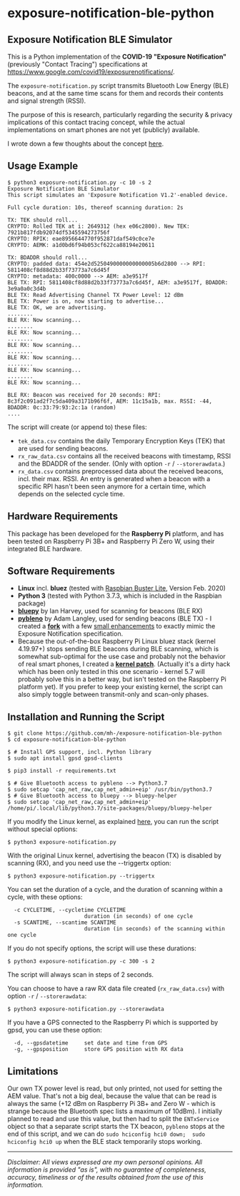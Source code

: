 exposure-notification-ble-python
================================

Exposure Notification BLE Simulator
-----------------------------------

This is a Python implementation of the __COVID-19 "Exposure Notification"__ (previously "Contact Tracing") 
specifications at <https://www.google.com/covid19/exposurenotifications/>.

The `exposure-notification.py` script transmits Bluetooth Low Energy (BLE) beacons, 
and at the same time scans for them and records their contents and signal strength (RSSI).

The purpose of this is research, particularly regarding the security & privacy implications 
of this contact tracing concept, while the actual implementations on smart phones are not yet (publicly) available.

I wrote down a few thoughts about the concept [here](some_thoughts_on_the_en_concept.md).

Usage Example
-------------

    $ python3 exposure-notification.py -c 10 -s 2
    Exposure Notification BLE Simulator
    This script simulates an 'Exposure Notification V1.2'-enabled device.
    
    Full cycle duration: 10s, thereof scanning duration: 2s
    
    TX: TEK should roll...
    CRYPTO: Rolled TEK at i: 2649312 (hex e06c2800). New TEK: 7921b817fdb92074df5345594273756f
    CRYPTO: RPIK: eae8956644770f952871daf549c0ce7e
    CRYPTO: AEMK: a1d0bd6f94b053cf622ca88194e20611
    
    TX: BDADDR should roll...
    CRYPTO: padded data: 454e2d5250490000000000005b6d2800 --> RPI: 5811408cf8d88d2b33f73773a7c6d45f
    CRYPTO: metadata: 400c0000 --> AEM: a3e9517f
    BLE TX: RPI: 5811408cf8d88d2b33f73773a7c6d45f, AEM: a3e9517f, BDADDR: 3e9a0a0c3d4b
    BLE TX: Read Advertising Channel TX Power Level: 12 dBm
    BLE TX: Power is on, now starting to advertise...
    BLE TX: OK, we are advertising.
    ........
    BLE RX: Now scanning...
    ........
    BLE RX: Now scanning...
    ........
    BLE RX: Now scanning...
    ........
    BLE RX: Now scanning...
    ........
    BLE RX: Now scanning...
    ........
    BLE RX: Now scanning...
    
    BLE RX: Beacon was received for 20 seconds: RPI: 8c3f2c091ad2f7c5da409a3171b96f6f, AEM: 11c15a1b, max. RSSI: -44, BDADDR: 0c:33:79:93:2c:1a (random)
    ....
    
The script will create (or append to) these files:

- `tek_data.csv` contains the daily Temporary Encryption Keys (TEK) that are used for sending beacons.
- `rx_raw_data.csv` contains all the received beacons with timestamp, RSSI and the BDADDR of the sender. 
(Only with option `-r` / `--storerawdata`.)
- `rx_data.csv` contains preprocessed data about the received beacons, incl. their max. RSSI. 
  An entry is generated when a beacon with a specific RPI hasn't been seen anymore for a certain time, which depends 
  on the selected cycle time.

Hardware Requirements
---------------------

This package has been developed for the __Raspberry Pi__ platform, and has been tested on 
Raspberry Pi 3B+ and Raspberry Pi Zero W, using their integrated BLE hardware.

Software Requirements
---------------------

- __Linux__ incl. __bluez__ 
(tested with [Raspbian Buster Lite](https://www.raspberrypi.org/downloads/raspbian/), Version Feb. 2020)
- __Python 3__ (tested with Python 3.7.3, which is included in the Raspbian package)
- [__bluepy__](https://github.com/IanHarvey/bluepy) by Ian Harvey, used for scanning for beacons (BLE RX)
- [__pybleno__](https://github.com/Adam-Langley/pybleno) by Adam Langley, used for sending beacons (BLE TX) - 
I created a [__fork__](https://github.com/mh-/pybleno/tree/enhancements-for-exposure-notification) with a few 
[small enhancements](https://github.com/Adam-Langley/pybleno/compare/master...mh-:enhancements-for-exposure-notification) 
to exactly mimic the Exposure Notification specification.
- Because the out-of-the-box Raspberry Pi Linux bluez stack (kernel 4.19.97+) stops sending BLE beacons during BLE 
scanning, which is somewhat sub-optimal for the use case and probably not the behavior of real smart phones, I created a
[__kernel patch__](linux-kernel-patching.md). (Actually it's a dirty hack which has been only tested in this one 
scenario - kernel 5.7 will probably solve this in a better way, but isn't tested on the Raspberry Pi platform yet). 
If you prefer to keep your existing kernel, the script can also simply toggle between transmit-only and scan-only phases.

Installation and Running the Script
-----------------------------------

    $ git clone https://github.com/mh-/exposure-notification-ble-python
    $ cd exposure-notification-ble-python
    
    $ # Install GPS support, incl. Python library
    $ sudo apt install gpsd gpsd-clients

    $ pip3 install -r requirements.txt
    
    $ # Give Bluetooth access to pybleno --> Python3.7 
    $ sudo setcap 'cap_net_raw,cap_net_admin+eip' /usr/bin/python3.7
    $ # Give Bluetooth access to bluepy --> bluepy-helper 
    $ sudo setcap 'cap_net_raw,cap_net_admin+eip' /home/pi/.local/lib/python3.7/site-packages/bluepy/bluepy-helper
        
If you modify the Linux kernel, as explained [here](linux-kernel-patching.md), you can run the script 
without special options:

    $ python3 exposure-notification.py
    
With the original Linux kernel, advertising the beacon (TX) is disabled by scanning (RX), 
and you need use the --triggertx option:

    $ python3 exposure-notification.py --triggertx
    
You can set the duration of a cycle, and the duration of scanning within a cycle, with these options:

      -c CYCLETIME, --cycletime CYCLETIME
                            duration (in seconds) of one cycle
      -s SCANTIME, --scantime SCANTIME
                            duration (in seconds) of the scanning within one cycle
 
If you do not specify options, the script will use these durations:

    $ python3 exposure-notification.py -c 300 -s 2

The script will always scan in steps of 2 seconds.

You can choose to have a raw RX data file created (`rx_raw_data.csv`) with option `-r` / `--storerawdata`:

    $ python3 exposure-notification.py --storerawdata
    
If you have a GPS connected to the Raspberry Pi which is supported by gpsd, you can use these option:

      -d, --gpsdatetime     set date and time from GPS
      -g, --gpsposition     store GPS position with RX data


Limitations
-----------
Our own TX power level is read, but only printed, not used for setting the AEM value. That's not a big deal, 
because the value that can be read is always the same (+12 dBm on Raspberry Pi 3B+ and Zero W - which is strange 
because the Bluetooth spec lists a maximum of 10dBm). 
I initially planned to read and use this value, but then had to split the `ENTxService` object so that a 
separate script starts the TX beacon, `pybleno` stops at the end of this script, and we can do `sudo hciconfig hci0 down; 
sudo hciconfig hci0 up` when the BLE stack temporarily stops working.

-----

_Disclaimer: All views expressed are my own personal opinions. All information is provided "as is", with no guarantee of 
completeness, accuracy, timeliness or of the results obtained from the use of this information._
